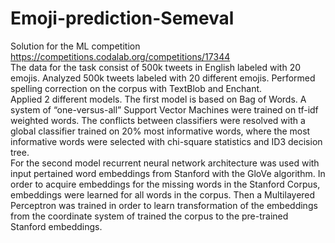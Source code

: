 # Emoji-prediction-Semeval
Solution for the ML competition https://competitions.codalab.org/competitions/17344  
The data for the task consist of 500k tweets in English labeled with 20 emojis.
Analyzed 500k tweets labeled with 20 different emojis. Performed spelling correction on the corpus with TextBlob and Enchant.  
Applied 2 different models. The first model is based on Bag of Words. A system of  “one-versus-all” Support Vector Machines were trained   on tf-idf weighted words. The conflicts between classifiers were resolved with a global classifier trained on 20% most informative words,  where the most informative words were selected with chi-square statistics and ID3 decision tree.   
For the second model recurrent neural network architecture was used with input pertained word embeddings from Stanford with the GloVe   algorithm. In order to acquire embeddings for the missing words in the Stanford Corpus, embeddings were learned for all words in the   corpus. Then a Multilayered Perceptron was trained in order to learn transformation of the embeddings from the coordinate system of   trained the corpus to the pre-trained Stanford embeddings. 
